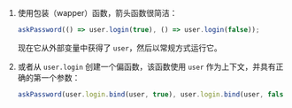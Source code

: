 

1. 使用包装（wapper）函数，箭头函数很简洁：

    ```js 
    askPassword(() => user.login(true), () => user.login(false)); 
    ```

    现在它从外部变量中获得了 `user`，然后以常规方式运行它。

2. 或者从 `user.login` 创建一个偏函数，该函数使用 `user` 作为上下文，并具有正确的第一个参数：


    ```js 
    askPassword(user.login.bind(user, true), user.login.bind(user, false)); 
    ```
